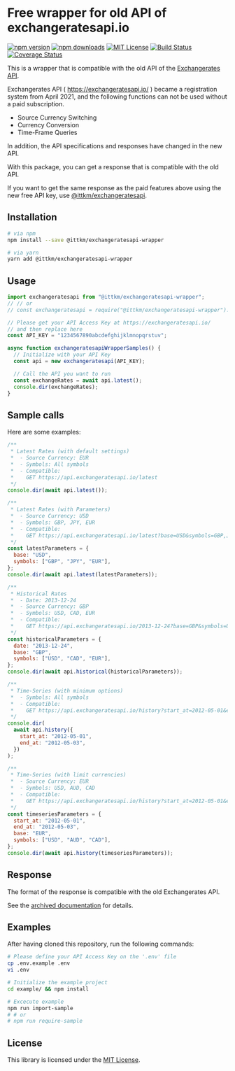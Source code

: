 # Free wrapper for old API of exchangeratesapi.io

[![npm version](https://img.shields.io/npm/v/@ittkm/exchangeratesapi-wrapper.svg)](https://www.npmjs.com/package/@ittkm/exchangeratesapi-wrapper)
[![npm downloads](https://img.shields.io/npm/dt/@ittkm/exchangeratesapi-wrapper)](https://www.npmjs.com/package/@ittkm/exchangeratesapi-wrapper)
[![MIT License](http://img.shields.io/badge/license-MIT-blue.svg?style=flat)](./LICENSE)
[![Build Status](https://travis-ci.com/itTkm/exchangeratesapi-wrapper.svg?branch=main)](https://travis-ci.com/itTkm/exchangeratesapi-wrapper)
[![Coverage Status](https://coveralls.io/repos/github/itTkm/exchangeratesapi-wrapper/badge.svg?branch=main)](https://coveralls.io/github/itTkm/exchangeratesapi-wrapper?branch=main)

This is a wrapper that is compatible with the old API of the [Exchangerates API](https://exchangeratesapi.io/).

Exchangerates API ( https://exchangeratesapi.io/ ) became a registration system from April 2021, and the following functions can not be used without a paid subscription.

- Source Currency Switching
- Currency Conversion
- Time-Frame Queries

In addition, the API specifications and responses have changed in the new API.

With this package, you can get a response that is compatible with the old API.

If you want to get the same response as the paid features above using the new free API key, use [@ittkm/exchangeratesapi](https://www.npmjs.com/package/@ittkm/exchangeratesapi).

## Installation

```bash
# via npm
npm install --save @ittkm/exchangeratesapi-wrapper

# via yarn
yarn add @ittkm/exchangeratesapi-wrapper
```

## Usage

```js
import exchangeratesapi from "@ittkm/exchangeratesapi-wrapper";
// // or
// const exchangeratesapi = require("@ittkm/exchangeratesapi-wrapper").default;

// Please get your API Access Key at https://exchangeratesapi.io/
// and then replace here
const API_KEY = "1234567890abcdefghijklmnopqrstuv";

async function exchangeratesapiWrapperSamples() {
  // Initialize with your API Key
  const api = new exchangeratesapi(API_KEY);

  // Call the API you want to run
  const exchangeRates = await api.latest();
  console.dir(exchangeRates);
}
```

## Sample calls

Here are some examples:

```js
/**
 * Latest Rates (with default settings)
 *  - Source Currency: EUR
 *  - Symbols: All symbols
 *  - Compatible:
 *    GET https://api.exchangeratesapi.io/latest
 */
console.dir(await api.latest());

/**
 * Latest Rates (with Parameters)
 *  - Source Currency: USD
 *  - Symbols: GBP, JPY, EUR
 *  - Compatible:
 *    GET https://api.exchangeratesapi.io/latest?base=USD&symbols=GBP,JPY,EUR
 */
const latestParameters = {
  base: "USD",
  symbols: ["GBP", "JPY", "EUR"],
};
console.dir(await api.latest(latestParameters));

/**
 * Historical Rates
 *  - Date: 2013-12-24
 *  - Source Currency: GBP
 *  - Symbols: USD, CAD, EUR
 *  - Compatible:
 *    GET https://api.exchangeratesapi.io/2013-12-24?base=GBP&symbols=USD,CAD,EUR
 */
const historicalParameters = {
  date: "2013-12-24",
  base: "GBP",
  symbols: ["USD", "CAD", "EUR"],
};
console.dir(await api.historical(historicalParameters));

/**
 * Time-Series (with minimum options)
 *  - Symbols: All symbols
 *  - Compatible:
 *    GET https://api.exchangeratesapi.io/history?start_at=2012-05-01&end_at=2012-05-03
 */
console.dir(
  await api.history({
    start_at: "2012-05-01",
    end_at: "2012-05-03",
  })
);

/**
 * Time-Series (with limit currencies)
 *  - Source Currency: EUR
 *  - Symbols: USD, AUD, CAD
 *  - Compatible:
 *    GET https://api.exchangeratesapi.io/history?start_at=2012-05-01&end_at=2012-05-03&base=EUR&symbols=USD,AUD,CAD
 */
const timeseriesParameters = {
  start_at: "2012-05-01",
  end_at: "2012-05-03",
  base: "EUR",
  symbols: ["USD", "AUD", "CAD"],
};
console.dir(await api.history(timeseriesParameters));
```

## Response

The format of the response is compatible with the old Exchangerates API.

See the [archived documentation](https://web.archive.org/web/20210328014153/https://exchangeratesapi.io/) for details.

## Examples

After having cloned this repository, run the following commands:

```bash
# Please define your API Access Key on the '.env' file
cp .env.example .env
vi .env

# Initialize the example project
cd example/ && npm install

# Excecute example
npm run import-sample
# # or
# npm run require-sample
```

## License

This library is licensed under the [MIT License](./LICENSE).
